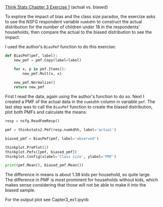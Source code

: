 [Think Stats Chapter 3 Exercise 1](http://greenteapress.com/thinkstats2/html/thinkstats2004.html#toc31) (actual vs. biased)

To explore the impact of bias and the class size paradox, the exercize asks to use the NSFG respondent variable `numkdhh` to construct the actual distribution for the number of children under 18 in the respondents' households, then compare the actual to the biased distribution to see the impact.

I used the author's `BiasPmf` function to do this exercise:

```python
def BiasPmf(pmf, label):
    new_pmf = pmf.Copy(label=label)

    for x, p in pmf.Items():
        new_pmf.Mult(x, x)
        
    new_pmf.Normalize()
    return new_pmf
```

First I read the data, again using the author's function to do so. Next I created a PMF of the actual data in the `numkdhh` column in variable `pmf`. The last step was to call the `BiasPmf` function to create the biased distribution, plot both PMFs and calculate the means:

```python
resp = nsfg.ReadFemResp()

pmf = thinkstats2.Pmf(resp.numkdhh, label='actual')

biased_pmf = BiasPmf(pmf, label='observed')

thinkplot.PrePlot(2)
thinkplot.Pmfs([pmf, biased_pmf])
thinkplot.Config(xlabel='Class size', ylabel='PMF')

print(pmf.Mean(), biased_pmf.Mean())
```

The difference in means is about 1.38 kids per household, so quite large. The difference in PMF is most prominent for households without kids, which makes sense considering that those will not be able to make it into the biased sample.

For the output plot see Capter3_ex1.ipynb